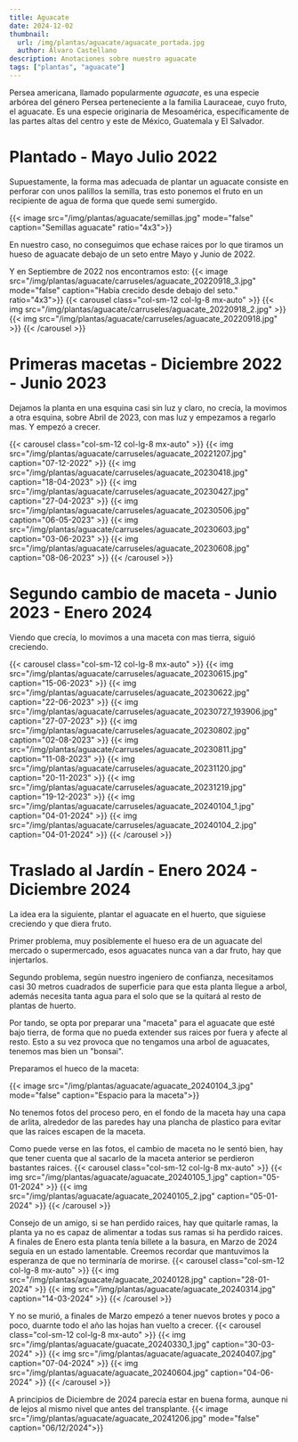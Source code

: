 ```yaml
---
title: Aguacate
date: 2024-12-02
thumbnail:
  url: /img/plantas/aguacate/aguacate_portada.jpg
  author: Álvaro Castellano
description: Anotaciones sobre nuestro aguacate
tags: ["plantas", "aguacate"]
---
```


Persea americana, llamado popularmente _aguacate_, es una especie arbórea del género Persea perteneciente a la familia Lauraceae, cuyo fruto, el aguacate. Es una especie originaria de Mesoamérica, específicamente de las partes altas del centro y este de México, Guatemala y El Salvador.

# Plantado - Mayo Julio 2022

Supuestamente, la forma mas adecuada de plantar un aguacate consiste en perforar con unos palillos la semilla, tras esto ponemos el fruto en un recipiente de agua de forma que quede semi sumergido.

{{< image src="/img/plantas/aguacate/semillas.jpg" mode="false" caption="Semillas aguacate" ratio="4x3">}}

En nuestro caso, no conseguimos que echase raices por lo que tiramos un hueso de aguacate debajo de un seto entre Mayo y Junio de 2022.

Y en Septiembre de 2022 nos encontramos esto:
{{< image src="/img/plantas/aguacate/carruseles/aguacate_20220918_3.jpg" mode="false" caption="Había crecido desde debajo del seto." ratio="4x3">}}
{{< carousel class="col-sm-12 col-lg-8 mx-auto" >}}
{{< img src="/img/plantas/aguacate/carruseles/aguacate_20220918_2.jpg" >}}
{{< img src="/img/plantas/aguacate/carruseles/aguacate_20220918.jpg" >}}
{{< /carousel >}}

# Primeras macetas - Diciembre 2022 - Junio 2023

Dejamos la planta en una esquina casi sin luz y claro, no crecía, la movimos a otra esquina, sobre Abril de 2023, con mas luz y empezamos a regarlo mas. Y empezó a crecer.

{{< carousel class="col-sm-12 col-lg-8 mx-auto" >}}
{{< img src="/img/plantas/aguacate/carruseles/aguacate_20221207.jpg" caption="07-12-2022" >}}
{{< img src="/img/plantas/aguacate/carruseles/aguacate_20230418.jpg" caption="18-04-2023" >}}
{{< img src="/img/plantas/aguacate/carruseles/aguacate_20230427.jpg" caption="27-04-2023" >}}
{{< img src="/img/plantas/aguacate/carruseles/aguacate_20230506.jpg" caption="06-05-2023" >}}
{{< img src="/img/plantas/aguacate/carruseles/aguacate_20230603.jpg" caption="03-06-2023" >}}
{{< img src="/img/plantas/aguacate/carruseles/aguacate_20230608.jpg" caption="08-06-2023" >}}
{{< /carousel >}}

# Segundo cambio de maceta - Junio 2023 - Enero 2024

Viendo que crecía, lo movimos a una maceta con mas tierra, siguió creciendo.

{{< carousel class="col-sm-12 col-lg-8 mx-auto" >}}
{{< img src="/img/plantas/aguacate/carruseles/aguacate_20230615.jpg" caption="15-06-2023" >}}
{{< img src="/img/plantas/aguacate/carruseles/aguacate_20230622.jpg" caption="22-06-2023" >}}
{{< img src="/img/plantas/aguacate/carruseles/aguacate_20230727_193906.jpg" caption="27-07-2023" >}}
{{< img src="/img/plantas/aguacate/carruseles/aguacate_20230802.jpg" caption="02-08-2023" >}}
{{< img src="/img/plantas/aguacate/carruseles/aguacate_20230811.jpg" caption="11-08-2023" >}}
{{< img src="/img/plantas/aguacate/carruseles/aguacate_20231120.jpg" caption="20-11-2023" >}}
{{< img src="/img/plantas/aguacate/carruseles/aguacate_20231219.jpg" caption="19-12-2023" >}}
{{< img src="/img/plantas/aguacate/carruseles/aguacate_20240104_1.jpg" caption="04-01-2024" >}}
{{< img src="/img/plantas/aguacate/carruseles/aguacate_20240104_2.jpg" caption="04-01-2024" >}}
{{< /carousel >}}

# Traslado al Jardín - Enero 2024 - Diciembre 2024

La idea era la siguiente, plantar el aguacate en el huerto, que siguiese creciendo y que diera fruto.

Primer problema, muy posiblemente el hueso era de un aguacate del mercado o supermercado, esos aguacates nunca van a dar fruto, hay que injertarlos.

Segundo problema, según nuestro ingeniero de confianza, necesitamos casi 30 metros cuadrados de superficie para que esta planta llegue a arbol, además necesita tanta agua para el solo que se la quitará al resto de plantas de huerto.

Por tando, se opta por preparar una "maceta" para el aguacate que esté bajo tierra, de forma que no pueda extender sus raices por fuera y afecte al resto. Esto a su vez provoca que no tengamos una arbol de aguacates, tenemos mas bien un "bonsai".

Preparamos el hueco de la maceta:

{{< image src="/img/plantas/aguacate/aguacate_20240104_3.jpg" mode="false" caption="Espacio para la maceta">}}

No tenemos fotos del proceso pero, en el fondo de la maceta hay una capa de arlita, alrededor de las paredes hay una plancha de plastico para evitar que las raices escapen de la maceta.

Como puede verse en las fotos, el cambio de maceta no le sentó bien, hay que tener cuenta que al sacarlo de la maceta anterior se perdieron bastantes raices.
{{< carousel class="col-sm-12 col-lg-8 mx-auto" >}}
{{< img src="/img/plantas/aguacate/aguacate_20240105_1.jpg" caption="05-01-2024" >}}
{{< img src="/img/plantas/aguacate/aguacate_20240105_2.jpg" caption="05-01-2024" >}}
{{< /carousel >}}

Consejo de un amigo, si se han perdido raices, hay que quitarle ramas, la planta ya no es capaz de alimentar a todas sus ramas si ha perdido raices. A finales de Enero esta planta tenía billete a la basura, en Marzo de 2024 seguía en un estado lamentable. Creemos recordar que mantuvimos la esperanza de que no terminaría de morirse.
{{< carousel class="col-sm-12 col-lg-8 mx-auto" >}}
{{< img src="/img/plantas/aguacate/aguacate_20240128.jpg" caption="28-01-2024" >}}
{{< img src="/img/plantas/aguacate/aguacate_20240314.jpg" caption="14-03-2024" >}}
{{< /carousel >}}

Y no se murió, a finales de Marzo empezó a tener nuevos brotes y poco a poco, duarnte todo el año las hojas han vuelto a crecer.
{{< carousel class="col-sm-12 col-lg-8 mx-auto" >}}
{{< img src="/img/plantas/aguacate/guacate_20240330_1.jpg" caption="30-03-2024" >}}
{{< img src="/img/plantas/aguacate/aguacate_20240407.jpg" caption="07-04-2024" >}}
{{< img src="/img/plantas/aguacate/aguacate_20240604.jpg" caption="04-06-2024" >}}
{{< /carousel >}}

A principios de Diciembre de 2024 parecía estar en buena forma, aunque ni de lejos al mismo nivel que antes del transplante.
{{< image src="/img/plantas/aguacate/aguacate_20241206.jpg" mode="false" caption="06/12/2024">}}

